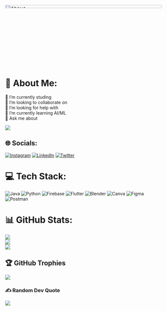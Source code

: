 <img
  src="https://news.microsoft.com/wp-content/uploads/prod/sites/430/2015/09/Code1.jpg"
  alt="Alt text"
  title="Optional title"
  style="display: inline-block; margin: 0 auto; width: 100%;height:5%">
# 💫 About Me:
🔭 I’m currently studing<br>👯 I’m looking to collaborate on<br>🤝 I’m looking for help with<br>🌱 I’m currently learning AI/ML<br>💬 Ask me about<br>


[![](https://visitcount.itsvg.in/api?id=saikumarkusangi&icon=1&color=1)](https://visitcount.itsvg.in)
## 🌐 Socials:
[![Instagram](https://img.shields.io/badge/Instagram-%23E4405F.svg?logo=Instagram&logoColor=white)](https://instagram.com/thekusangi) [![LinkedIn](https://img.shields.io/badge/LinkedIn-%230077B5.svg?logo=linkedin&logoColor=white)](https://linkedin.com/in/saikumarkusangi) [![Twitter](https://img.shields.io/badge/Twitter-%231DA1F2.svg?logo=Twitter&logoColor=white)](https://twitter.com/thekusangi) 

# 💻 Tech Stack:
![Java](https://img.shields.io/badge/java-%23ED8B00.svg?style=for-the-badge&logo=java&logoColor=white) ![Python](https://img.shields.io/badge/python-3670A0?style=for-the-badge&logo=python&logoColor=ffdd54) ![Firebase](https://img.shields.io/badge/firebase-%23039BE5.svg?style=for-the-badge&logo=firebase) ![Flutter](https://img.shields.io/badge/Flutter-%2302569B.svg?style=for-the-badge&logo=Flutter&logoColor=white) ![Blender](https://img.shields.io/badge/blender-%23F5792A.svg?style=for-the-badge&logo=blender&logoColor=white) ![Canva](https://img.shields.io/badge/Canva-%2300C4CC.svg?style=for-the-badge&logo=Canva&logoColor=white) 	![Figma](https://img.shields.io/badge/figma-%23F24E1E.svg?style=for-the-badge&logo=figma&logoColor=white) ![Postman](https://img.shields.io/badge/Postman-FF6C37?style=for-the-badge&logo=postman&logoColor=white)
# 📊 GitHub Stats:
![](https://github-readme-stats.vercel.app/api?username=saikumarkusangi&theme=radical&hide_border=false&include_all_commits=true&count_private=false)<br/>
![](https://github-readme-streak-stats.herokuapp.com/?user=saikumarkusangi&theme=radical&hide_border=false)<br/>
![](https://github-readme-stats.vercel.app/api/top-langs/?username=saikumarkusangi&theme=radical&hide_border=false&include_all_commits=true&count_private=false&layout=compact)

## 🏆 GitHub Trophies
![](https://github-profile-trophy.vercel.app/?username=saikumarkusangi&theme=juicyfresh&no-frame=false&no-bg=false&margin-w=4)



### ✍️ Random Dev Quote
![](https://quotes-github-readme.vercel.app/api?type=horizontal&theme=radical)


<!-- Proudly created with GPRM ( https://gprm.itsvg.in ) -->

